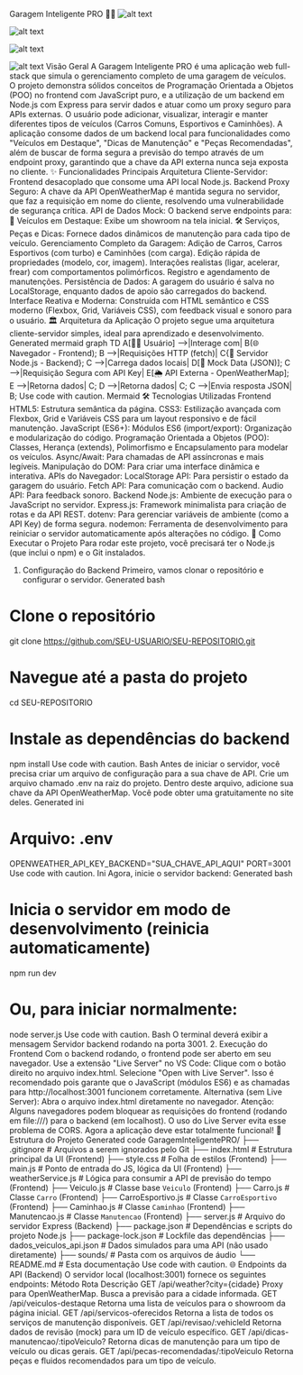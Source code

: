 Garagem Inteligente PRO 🚗💨
![alt text](https://img.shields.io/badge/status-ativo-brightgreen)

![alt text](https://img.shields.io/badge/javascript-ES6%2B-yellow)

![alt text](https://img.shields.io/badge/backend-Node.js%20%26%20Express-lightblue)

![alt text](https://img.shields.io/badge/licen%C3%A7a-MIT-blue)
Visão Geral
A Garagem Inteligente PRO é uma aplicação web full-stack que simula o gerenciamento completo de uma garagem de veículos. O projeto demonstra sólidos conceitos de Programação Orientada a Objetos (POO) no frontend com JavaScript puro, e a utilização de um backend em Node.js com Express para servir dados e atuar como um proxy seguro para APIs externas.
O usuário pode adicionar, visualizar, interagir e manter diferentes tipos de veículos (Carros Comuns, Esportivos e Caminhões). A aplicação consome dados de um backend local para funcionalidades como "Veículos em Destaque", "Dicas de Manutenção" e "Peças Recomendadas", além de buscar de forma segura a previsão do tempo através de um endpoint proxy, garantindo que a chave da API externa nunca seja exposta no cliente.
✨ Funcionalidades Principais
Arquitetura Cliente-Servidor: Frontend desacoplado que consome uma API local Node.js.
Backend Proxy Seguro: A chave da API OpenWeatherMap é mantida segura no servidor, que faz a requisição em nome do cliente, resolvendo uma vulnerabilidade de segurança crítica.
API de Dados Mock: O backend serve endpoints para:
🚗 Veículos em Destaque: Exibe um showroom na tela inicial.
🛠️ Serviços, Peças e Dicas: Fornece dados dinâmicos de manutenção para cada tipo de veículo.
Gerenciamento Completo da Garagem:
Adição de Carros, Carros Esportivos (com turbo) e Caminhões (com carga).
Edição rápida de propriedades (modelo, cor, imagem).
Interações realistas (ligar, acelerar, frear) com comportamentos polimórficos.
Registro e agendamento de manutenções.
Persistência de Dados: A garagem do usuário é salva no LocalStorage, enquanto dados de apoio são carregados do backend.
Interface Reativa e Moderna: Construída com HTML semântico e CSS moderno (Flexbox, Grid, Variáveis CSS), com feedback visual e sonoro para o usuário.
🏛️ Arquitetura da Aplicação
O projeto segue uma arquitetura cliente-servidor simples, ideal para aprendizado e desenvolvimento.
Generated mermaid
graph TD
    A[👨‍💻 Usuário] -->|Interage com| B(🌐 Navegador - Frontend);
    B -->|Requisições HTTP (fetch)| C{🚀 Servidor Node.js - Backend};
    C -->|Carrega dados locais| D[📄 Mock Data (JSON)];
    C -->|Requisição Segura com API Key| E[🌦️ API Externa - OpenWeatherMap];
    E -->|Retorna dados| C;
    D -->|Retorna dados| C;
    C -->|Envia resposta JSON| B;
Use code with caution.
Mermaid
🛠️ Tecnologias Utilizadas
Frontend
HTML5: Estrutura semântica da página.
CSS3: Estilização avançada com Flexbox, Grid e Variáveis CSS para um layout responsivo e de fácil manutenção.
JavaScript (ES6+):
Módulos ES6 (import/export): Organização e modularização do código.
Programação Orientada a Objetos (POO): Classes, Herança (extends), Polimorfismo e Encapsulamento para modelar os veículos.
Async/Await: Para chamadas de API assíncronas e mais legíveis.
Manipulação do DOM: Para criar uma interface dinâmica e interativa.
APIs do Navegador:
LocalStorage API: Para persistir o estado da garagem do usuário.
Fetch API: Para comunicação com o backend.
Audio API: Para feedback sonoro.
Backend
Node.js: Ambiente de execução para o JavaScript no servidor.
Express.js: Framework minimalista para criação de rotas e da API REST.
dotenv: Para gerenciar variáveis de ambiente (como a API Key) de forma segura.
nodemon: Ferramenta de desenvolvimento para reiniciar o servidor automaticamente após alterações no código.
🚀 Como Executar o Projeto
Para rodar este projeto, você precisará ter o Node.js (que inclui o npm) e o Git instalados.
1. Configuração do Backend
Primeiro, vamos clonar o repositório e configurar o servidor.
Generated bash
# Clone o repositório
git clone https://github.com/SEU-USUARIO/SEU-REPOSITORIO.git

# Navegue até a pasta do projeto
cd SEU-REPOSITORIO

# Instale as dependências do backend
npm install
Use code with caution.
Bash
Antes de iniciar o servidor, você precisa criar um arquivo de configuração para a sua chave de API.
Crie um arquivo chamado .env na raiz do projeto.
Dentro deste arquivo, adicione sua chave da API OpenWeatherMap. Você pode obter uma gratuitamente no site deles.
Generated ini
# Arquivo: .env
OPENWEATHER_API_KEY_BACKEND="SUA_CHAVE_API_AQUI"
PORT=3001
Use code with caution.
Ini
Agora, inicie o servidor backend:
Generated bash
# Inicia o servidor em modo de desenvolvimento (reinicia automaticamente)
npm run dev

# Ou, para iniciar normalmente:
node server.js
Use code with caution.
Bash
O terminal deverá exibir a mensagem Servidor backend rodando na porta 3001.
2. Execução do Frontend
Com o backend rodando, o frontend pode ser aberto em seu navegador.
Use a extensão "Live Server" no VS Code:
Clique com o botão direito no arquivo index.html.
Selecione "Open with Live Server".
Isso é recomendado pois garante que o JavaScript (módulos ES6) e as chamadas para http://localhost:3001 funcionem corretamente.
Alternativa (sem Live Server):
Abra o arquivo index.html diretamente no navegador.
Atenção: Alguns navegadores podem bloquear as requisições do frontend (rodando em file:///) para o backend (em localhost). O uso do Live Server evita esse problema de CORS.
Agora a aplicação deve estar totalmente funcional!
📁 Estrutura do Projeto
Generated code
GaragemInteligentePRO/
├── .gitignore               # Arquivos a serem ignorados pelo Git
├── index.html               # Estrutura principal da UI (Frontend)
├── style.css                # Folha de estilos (Frontend)
├── main.js                  # Ponto de entrada do JS, lógica da UI (Frontend)
├── weatherService.js        # Lógica para consumir a API de previsão do tempo (Frontend)
├── Veiculo.js               # Classe base `Veiculo` (Frontend)
├── Carro.js                 # Classe `Carro` (Frontend)
├── CarroEsportivo.js        # Classe `CarroEsportivo` (Frontend)
├── Caminhao.js              # Classe `Caminhao` (Frontend)
├── Manutencao.js            # Classe `Manutencao` (Frontend)
├── server.js                # Arquivo do servidor Express (Backend)
├── package.json             # Dependências e scripts do projeto Node.js
├── package-lock.json        # Lockfile das dependências
├── dados_veiculos_api.json  # Dados simulados para uma API (não usado diretamente)
├── sounds/                  # Pasta com os arquivos de áudio
└── README.md                # Esta documentação
Use code with caution.
🌐 Endpoints da API (Backend)
O servidor local (localhost:3001) fornece os seguintes endpoints:
Método	Rota	Descrição
GET	/api/weather?city={cidade}	Proxy para OpenWeatherMap. Busca a previsão para a cidade informada.
GET	/api/veiculos-destaque	Retorna uma lista de veículos para o showroom da página inicial.
GET	/api/servicos-oferecidos	Retorna a lista de todos os serviços de manutenção disponíveis.
GET	/api/revisao/:vehicleId	Retorna dados de revisão (mock) para um ID de veículo específico.
GET	/api/dicas-manutencao/:tipoVeiculo?	Retorna dicas de manutenção para um tipo de veículo ou dicas gerais.
GET	/api/pecas-recomendadas/:tipoVeiculo	Retorna peças e fluidos recomendados para um tipo de veículo.

